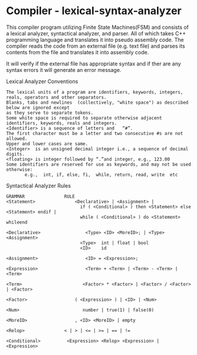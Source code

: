 # Compiler - lexical-syntax-analyzer

This compiler program utilizing Finite State Machines(FSM) and consists of a lexical analyzer, syntactical analyzer, and parser.  All of which takes C++ programming language and translates it into pseudo assembly code. The compiler reads the code from an external file (e.g. text file) and parses its contents from the file and translates it into assembly code.

It will verify if the external file has appropriate syntax and if ther are any syntax errors it will generate an error message. 

Lexical Analyzer Conventions
```
The lexical units of a program are identifiers, keywords, integers, reals, operators and other separators. 
Blanks, tabs and newlines  (collectively, "white space") as described below are ignored except 
as they serve to separate tokens. 
Some white space is required to separate otherwise adjacent identifiers, keywords, reals and integers.
<Identifier> is a sequence of letters and   “#”. 
The first character must be a letter and two consecutive #s are not allowed. 
Upper and lower cases are same. 
<Integer>  is an unsigned decimal integer i.e., a sequence of decimal digits.
<floating> is integer followed by “.”and integer, e.g., 123.00 
Some identifiers are reserved for use as keywords, and may not be used otherwise:
       e.g.,  int, if, else, fi,  while, return, read, write  etc
```

Syntactical Analyzer Rules
```
GRAMMAR	              RULE
<Statement>	              <Declarative> | <Assignment> |
                            if ( <Conditional> ) then <Statement> else <Statement> endif |
                            while ( <Conditional> ) do <Statement> whileend

<Declarative>	              <Type> <ID> <MoreID>; | <Type> <Assignment>
                            <Type>	int | float | bool
                            <ID>	id
                     
<Assignment>	              <ID> = <Expression>;

<Expression>	              <Term> + <Term> | <Term> - <Term> | <Term>

<Term>	                     <Factor> * <Factor> | <Factor> / <Factor> | <Factor>

<Factor>	              ( <Expression> ) | <ID> | <Num>

<Num>	                     number | true(1) | false(0)

<MoreID>	              , <ID> <MoreID> | empty

<Relop>	              < | > | <= | >= | == | !=

<Conditional> 	       <Expression> <Relop> <Expression> | <Expression>
```
